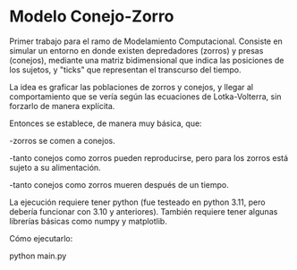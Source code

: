 # Modelo Conejo-Zorro

Primer trabajo para el ramo de Modelamiento Computacional. Consiste en simular un entorno en donde existen depredadores (zorros) y presas (conejos), mediante una matriz bidimensional que indica las posiciones de los sujetos, y "ticks" que representan el transcurso del tiempo.

La idea es graficar las poblaciones de zorros y conejos, y llegar al comportamiento que se vería según las ecuaciones de Lotka-Volterra, sin forzarlo de manera explícita.

Entonces se establece, de manera muy básica, que: 

\-zorros se comen a conejos.

\-tanto conejos como zorros pueden reproducirse, pero para los zorros está sujeto a su alimentación.

\-tanto conejos como zorros mueren después de un tiempo.

La ejecución requiere tener python (fue testeado en python 3.11, pero debería funcionar con 3.10 y anteriores).
También requiere tener algunas librerías básicas como numpy y matplotlib.

Cómo ejecutarlo:

python main.py

